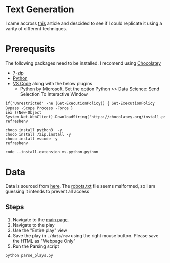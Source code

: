 # Text Generation

I came accross [this](https://towardsdatascience.com/writing-like-shakespeare-with-machine-learning-in-pytorch-d77f851d910c) article and descided to see if I could replicate it using a varity of different techniques.

# Prerequsits

The following packages need to be installed.
I recomend using [Chocolatey](https://chocolatey.org/install)

* [7-zip](https://www.7-zip.org/)
* [Python](https://www.python.org/downloads/windows/)
* [VS Code](https://code.visualstudio.com/Download) along with the below plugins
  * Python by Microsoft.
    Set the option Python >> Data Science: Send Selection To Interactive Window


```{ps1}
if('Unrestricted' -ne (Get-ExecutionPolicy)) { Set-ExecutionPolicy Bypass -Scope Process -Force }
iex ((New-Object System.Net.WebClient).DownloadString('https://chocolatey.org/install.ps1'))
refreshenv

choco install python3  -y
choco install 7zip.install -y
choco install vscode -y
refreshenv

code --install-extension ms-python.python
```

# Data

Data is sourced from [here][shakespeare].
The [robots.txt](http://shakespeare.mit.edu/robots.txt) file seems malformed, so I am guessing it intends to prevent all access

## Steps

1. Navigate to the [main page][shakespeare].
2. Navigate to the play
3. Use the "Entire play" view
4. Save the play in `./data/raw` using the right mouse button.
   Please save the HTML as "Webpage Only"
5. Run the Parsing script
```{shell}
python parse_plays.py
```

[shakespeare]: http://shakespeare.mit.edu/
